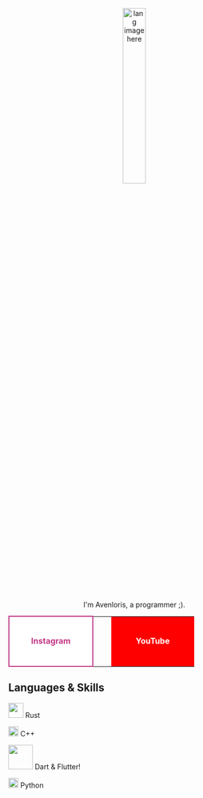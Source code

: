 
<p align="center"><img width="30%" src="https://github.com/alansmathew/alansmathew/raw/master/lang.gif" alt="lang image here" /></p>

<p align="center">I'm Avenloris, a programmer ;).</p>

 <table style="margin: auto; text-align: center;">
        <tr>
            <td style="width: 150px; height: 100px; background-color: white; border: 2px solid #C13584; color: #C13584; font-weight: bold; vertical-align: middle;">
                <a href="https://www.instagram.com/avenloris/" target="_blank" style="text-decoration: none; color: inherit;">Instagram</a>
            </td>
            <td style="width: 20px;"></td>
            <td style="width: 150px; height: 100px; background-color: red; color: white; font-weight: bold; vertical-align: middle;">
                <a href="https://www.youtube.com/@Avenloris" target="_blank" style="text-decoration: none; color: inherit;">YouTube</a>
            </td>
        </tr>
    </table>


## Languages & Skills
<img width="30" src="https://upload.wikimedia.org/wikipedia/commons/thumb/2/20/Rustacean-orig-noshadow.svg/1200px-Rustacean-orig-noshadow.svg.png" /> Rust


<img width="20" src="https://github.com/user-attachments/assets/3f6ab429-3ab2-4ff0-94a7-62d2cee5f6d9" /> C++ 

<img width="49" src="https://github.com/user-attachments/assets/446c7138-ef5f-48d1-b1b7-6180d303e027" /> Dart & Flutter!


<img width="20" src="https://github.com/user-attachments/assets/2770ad5f-c8ad-4a90-bbb8-f6e57df4c7d1" /> Python

